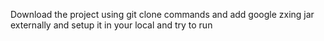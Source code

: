 Download the project using git clone commands and 
add google zxing jar externally and setup it in your local and try to run